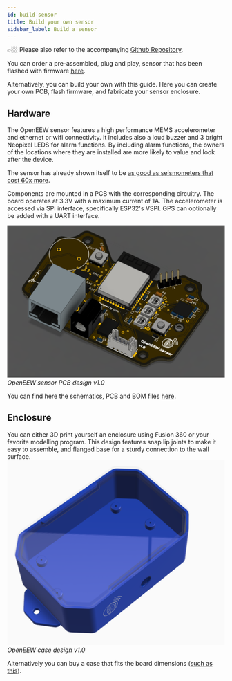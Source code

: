 ```yaml
---
id: build-sensor
title: Build your own sensor
sidebar_label: Build a sensor
---
```

👉🏼 Please also refer to the accompanying [Github Repository](https://github.com/openeew/openeew-sensor).

You can order a pre-assembled, plug and play, sensor that has been flashed with firmware [here](https://grillo.io/buy-sensor/).

Alternatively, you can build your own with this guide. Here you can create your own PCB, flash firmware, and fabricate your sensor enclosure.

## Hardware

The OpenEEW sensor features a high performance MEMS accelerometer and ethernet or wifi connectivity. It includes also a loud buzzer and 3 bright Neopixel LEDS for alarm functions. By including alarm functions, the owners of the locations where they are installed are more likely to value and look after the device.

The sensor has already shown itself to be [as good as seismometers that cost 60x more](https://openeew.com/blog/sensor-benchmark).

Components are mounted in a PCB with the corresponding circuitry. The board operates at 3.3V with a maximum current of 1A. The accelerometer is accessed via SPI interface, specifically ESP32's VSPI. GPS can optionally be added with a UART interface.

![PCB design v1.0](/docs/pcb-openeew.PNG)_OpenEEW sensor PCB design v1.0_

You can find here the schematics, PCB and BOM files [here](https://github.com/openeew/openeew-sensor/tree/master/eagle).


## Enclosure

You can either 3D print yourself an enclosure using Fusion 360 or your favorite modelling program. This design features snap lip joints to make it easy to assemble, and flanged base for a sturdy connection to the wall surface.
![3D printed case v1.0](/docs/case-3d.PNG)_OpenEEW case design v1.0_


Alternatively you can buy a case that fits the board dimensions ([such as this](https://www.aliexpress.com/item/4000337012320.html?spm=a2g0o.detail.1000014.19.36fa34d16GPRAR&gps-id=pcDetailBottomMoreOtherSeller&scm=1007.14976.157518.0&scm_id=1007.14976.157518.0&scm-url=1007.14976.157518.0&pvid=d8255fa0-4728-41cd-be64-fe030910cf37&_t=gps-id:pcDetailBottomMoreOtherSeller,scm-url:1007.14976.157518.0,pvid:d8255fa0-4728-41cd-be64-fe030910cf37,tpp_buckets:668%230%23131923%2312_668%23808%236395%23432_668%23888%233325%233_4976%230%23157518%230_4976%232711%237538%23458_4976%233223%2310328%231_4976%233104%239653%235_4976%233141%239887%239_668%232846%238107%2326_668%232717%237564%23644_668%233164%239976%23121)).
